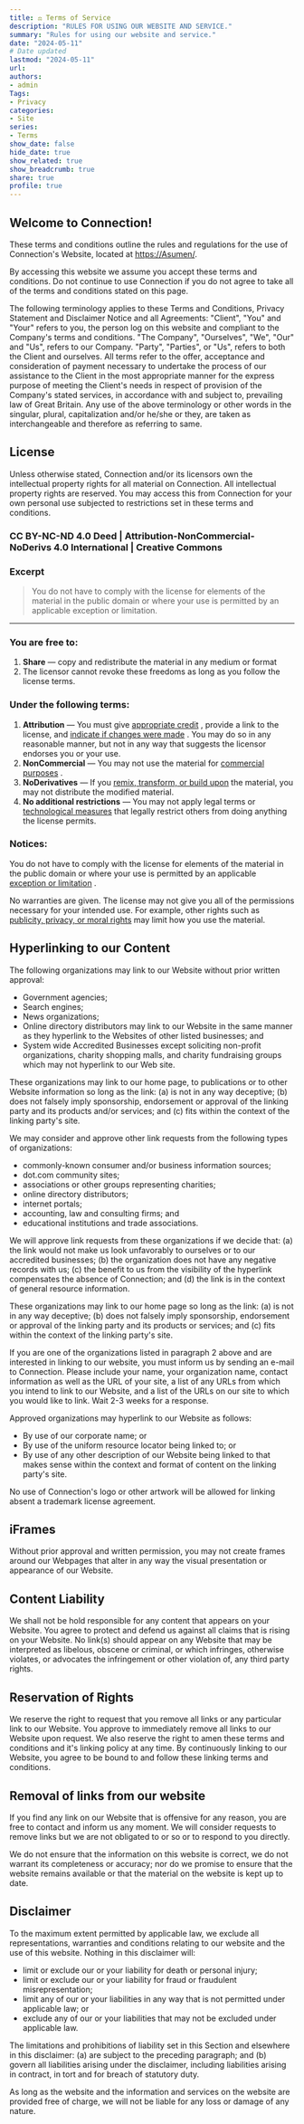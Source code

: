 ```yaml
---
title: ⚖️ Terms of Service
description: "RULES FOR USING OUR WEBSITE AND SERVICE."
summary: "Rules for using our website and service."
date: "2024-05-11"
# Date updated
lastmod: "2024-05-11"
url: 
authors: 
- admin
Tags: 
- Privacy
categories: 
- Site
series: 
- Terms
show_date: false
hide_date: true
show_related: true
show_breadcrumb: true
share: true
profile: true
---
```


## Welcome to Connection!

These terms and conditions outline the rules and regulations for the use of Connection's Website, located at [https://Asumen/](https://Asumen/en/).

By accessing this website we assume you accept these terms and conditions. Do not continue to use Connection if you do not agree to take all of the terms and conditions stated on this page.

The following terminology applies to these Terms and Conditions, Privacy Statement and Disclaimer Notice and all Agreements: "Client", "You" and "Your" refers to you, the person log on this website and compliant to the Company's terms and conditions. "The Company", "Ourselves", "We", "Our" and "Us", refers to our Company. "Party", "Parties", or "Us", refers to both the Client and ourselves. All terms refer to the offer, acceptance and consideration of payment necessary to undertake the process of our assistance to the Client in the most appropriate manner for the express purpose of meeting the Client's needs in respect of provision of the Company's stated services, in accordance with and subject to, prevailing law of Great Britain. Any use of the above terminology or other words in the singular, plural, capitalization and/or he/she or they, are taken as interchangeable and therefore as referring to same.

## **License**

Unless otherwise stated, Connection and/or its licensors own the intellectual property rights for all material on Connection. All intellectual property rights are reserved. You may access this from Connection for your own personal use subjected to restrictions set in these terms and conditions.

### CC BY-NC-ND 4.0 Deed | Attribution-NonCommercial-NoDerivs 4.0 International | Creative Commons

### Excerpt

> You do not have to comply with the license for elements of the material in the public domain or where your use is permitted by an applicable exception or limitation.

---
### You are free to:

1.  **Share** — copy and redistribute the material in any medium or format
2.  The licensor cannot revoke these freedoms as long as you follow the license terms.

### Under the following terms:

1.  **Attribution** — You must give [appropriate credit](https://creativecommons.org/licenses/by-nc-nd/4.0//#ref-appropriate-credit) , provide a link to the license, and [indicate if changes were made](https://creativecommons.org/licenses/by-nc-nd/4.0//#ref-indicate-changes) . You may do so in any reasonable manner, but not in any way that suggests the licensor endorses you or your use.
2.  **NonCommercial** — You may not use the material for [commercial purposes](https://creativecommons.org/licenses/by-nc-nd/4.0//#ref-commercial-purposes) .
3.  **NoDerivatives** — If you [remix, transform, or build upon](https://creativecommons.org/licenses/by-nc-nd/4.0//#ref-some-kinds-of-mods) the material, you may not distribute the modified material.
4.  **No additional restrictions** — You may not apply legal terms or [technological measures](https://creativecommons.org/licenses/by-nc-nd/4.0//#ref-technological-measures) that legally restrict others from doing anything the license permits.

### Notices:

You do not have to comply with the license for elements of the material in the public domain or where your use is permitted by an applicable [exception or limitation](https://creativecommons.org/licenses/by-nc-nd/4.0//#ref-exception-or-limitation) .

No warranties are given. The license may not give you all of the permissions necessary for your intended use. For example, other rights such as [publicity, privacy, or moral rights](https://creativecommons.org/licenses/by-nc-nd/4.0//#ref-publicity-privacy-or-moral-rights) may limit how you use the material.


## **Hyperlinking to our Content**

The following organizations may link to our Website without prior written approval:

-   Government agencies;
-   Search engines;
-   News organizations;
-   Online directory distributors may link to our Website in the same manner as they hyperlink to the Websites of other listed businesses; and
-   System wide Accredited Businesses except soliciting non-profit organizations, charity shopping malls, and charity fundraising groups which may not hyperlink to our Web site.

These organizations may link to our home page, to publications or to other Website information so long as the link: (a) is not in any way deceptive; (b) does not falsely imply sponsorship, endorsement or approval of the linking party and its products and/or services; and (c) fits within the context of the linking party's site.

We may consider and approve other link requests from the following types of organizations:

-   commonly-known consumer and/or business information sources;
-   dot.com community sites;
-   associations or other groups representing charities;
-   online directory distributors;
-   internet portals;
-   accounting, law and consulting firms; and
-   educational institutions and trade associations.

We will approve link requests from these organizations if we decide that: (a) the link would not make us look unfavorably to ourselves or to our accredited businesses; (b) the organization does not have any negative records with us; (c) the benefit to us from the visibility of the hyperlink compensates the absence of Connection; and (d) the link is in the context of general resource information.

These organizations may link to our home page so long as the link: (a) is not in any way deceptive; (b) does not falsely imply sponsorship, endorsement or approval of the linking party and its products or services; and (c) fits within the context of the linking party's site.

If you are one of the organizations listed in paragraph 2 above and are interested in linking to our website, you must inform us by sending an e-mail to Connection. Please include your name, your organization name, contact information as well as the URL of your site, a list of any URLs from which you intend to link to our Website, and a list of the URLs on our site to which you would like to link. Wait 2-3 weeks for a response.

Approved organizations may hyperlink to our Website as follows:

-   By use of our corporate name; or
-   By use of the uniform resource locator being linked to; or
-   By use of any other description of our Website being linked to that makes sense within the context and format of content on the linking party's site.

No use of Connection's logo or other artwork will be allowed for linking absent a trademark license agreement.

## **iFrames**

Without prior approval and written permission, you may not create frames around our Webpages that alter in any way the visual presentation or appearance of our Website.

## **Content Liability**

We shall not be hold responsible for any content that appears on your Website. You agree to protect and defend us against all claims that is rising on your Website. No link(s) should appear on any Website that may be interpreted as libelous, obscene or criminal, or which infringes, otherwise violates, or advocates the infringement or other violation of, any third party rights.

## **Reservation of Rights**

We reserve the right to request that you remove all links or any particular link to our Website. You approve to immediately remove all links to our Website upon request. We also reserve the right to amen these terms and conditions and it's linking policy at any time. By continuously linking to our Website, you agree to be bound to and follow these linking terms and conditions.

## **Removal of links from our website**

If you find any link on our Website that is offensive for any reason, you are free to contact and inform us any moment. We will consider requests to remove links but we are not obligated to or so or to respond to you directly.

We do not ensure that the information on this website is correct, we do not warrant its completeness or accuracy; nor do we promise to ensure that the website remains available or that the material on the website is kept up to date.

## **Disclaimer**

To the maximum extent permitted by applicable law, we exclude all representations, warranties and conditions relating to our website and the use of this website. Nothing in this disclaimer will:

-   limit or exclude our or your liability for death or personal injury;
-   limit or exclude our or your liability for fraud or fraudulent misrepresentation;
-   limit any of our or your liabilities in any way that is not permitted under applicable law; or
-   exclude any of our or your liabilities that may not be excluded under applicable law.

The limitations and prohibitions of liability set in this Section and elsewhere in this disclaimer: (a) are subject to the preceding paragraph; and (b) govern all liabilities arising under the disclaimer, including liabilities arising in contract, in tort and for breach of statutory duty.

As long as the website and the information and services on the website are provided free of charge, we will not be liable for any loss or damage of any nature.

